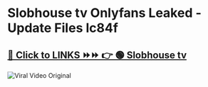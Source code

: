 
 # Slobhouse tv Onlyfans Leaked - Update Files lc84f

## <h2><a href="https://clipsfans.com/Slobhouse_tv&ref=git">🔗 Click to LINKS ⏩⏩ 👉 🟢 Slobhouse tv </a></h2>

<a href="https://clipsfans.com/Slobhouse_tv&ref=git" rel="nofollow" data-target="animated-image.originalLink"><img src="https://i.ibb.co.com/xMMVF88/686577567.gif" alt="Viral Video Original" style="max-width: 100%; display: inline-block;" data-target="animated-image.originalImage"></a>

